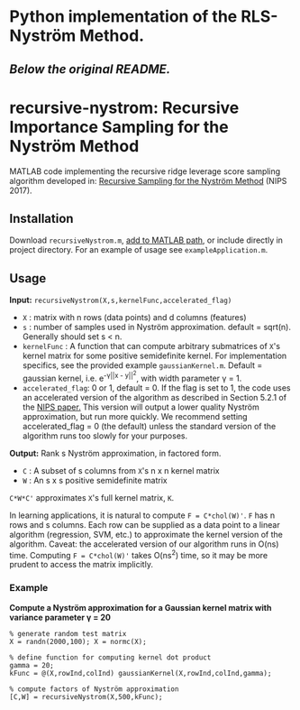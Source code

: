 # Python implementation of the RLS-Nyström Method.


<i>Below the original README.</i>
---
# recursive-nystrom: Recursive Importance Sampling for the Nyström Method
MATLAB code implementing the recursive ridge leverage score sampling algorithm developed in: [Recursive Sampling for the Nyström Method](https://arxiv.org/abs/1605.07583) (NIPS 2017).

## Installation

Download `recursiveNystrom.m`, [add to MATLAB path](https://www.mathworks.com/help/matlab/ref/addpath.html), or include directly in project directory. For an example of usage see `exampleApplication.m`.

## Usage
**Input:**
`recursiveNystrom(X,s,kernelFunc,accelerated_flag)`

- `X` : matrix with n rows (data points) and d columns (features)
- `s` : number of samples used in Nyström approximation. default = sqrt(n). Generally should set s < n.
- `kernelFunc` : A function that can compute arbitrary submatrices of `X`'s kernel matrix for some positive semidefinite kernel. For implementation specifics, see the provided example `gaussianKernel.m`. Default = gaussian kernel, i.e. e<sup>-&gamma;||x - y||<sup>2</sup></sup>, with width parameter &gamma; = 1.
- `accelerated_flag`: 0 or 1, default = 0. If the flag is set to 1, the code uses an accelerated version of the algorithm as described in Section 5.2.1 of the [NIPS paper.](https://arxiv.org/abs/1605.07583) This version will output a lower quality Nyström approximation, but run more quickly. We recommend setting accelerated_flag = 0 (the default) unless the standard version of the algorithm runs too slowly for your purposes.

**Output:**
Rank s Nyström approximation, in factored form.

- `C` : A subset of s columns from `X`'s n x n kernel matrix
- `W` : An s x s positive semidefinite matrix

`C*W*C'` approximates `X`'s full kernel matrix, `K`.

In learning applications, it is natural to compute `F = C*chol(W)'`. `F` has n rows and s columns. Each row can be supplied as a data point to a linear algorithm (regression, SVM, etc.) to approximate the kernel version of the algorithm. Caveat: the accelerated version of our algorithm runs in O(ns) time. Computing `F = C*chol(W)'` takes O(ns<sup>2</sup>) time, so it may be more prudent to access the matrix implicitly.

### Example

**Compute a Nyström approximation for a Gaussian kernel matrix with variance parameter &gamma; = 20**

```
% generate random test matrix
X = randn(2000,100); X = normc(X);

% define function for computing kernel dot product
gamma = 20;
kFunc = @(X,rowInd,colInd) gaussianKernel(X,rowInd,colInd,gamma);

% compute factors of Nyström approximation
[C,W] = recursiveNystrom(X,500,kFunc);
```
